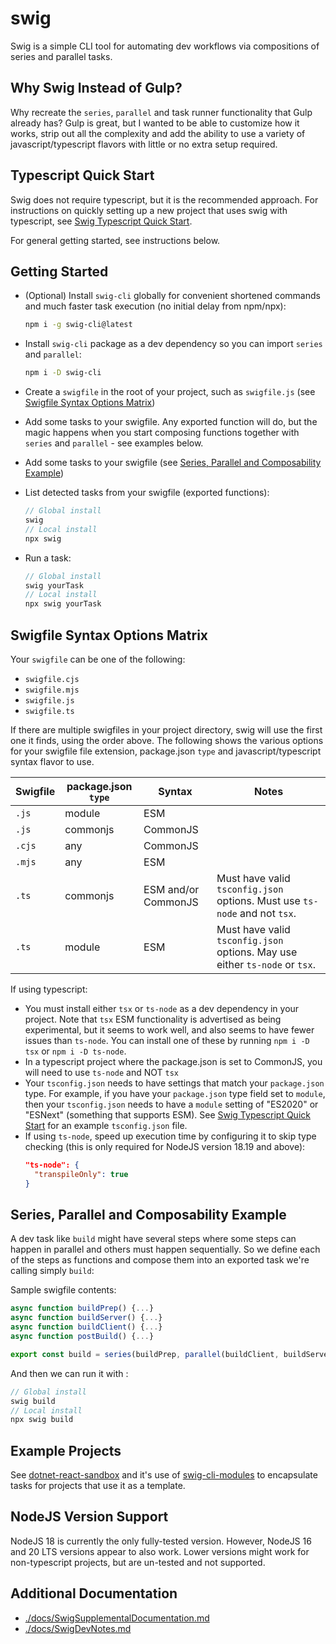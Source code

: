 # swig

Swig is a simple CLI tool for automating dev workflows via compositions of series and parallel tasks.

## Why Swig Instead of Gulp?

Why recreate the `series`, `parallel` and task runner functionality that Gulp already has? Gulp is great, but I wanted to be able to customize how it works, strip out all the complexity and add the ability to use a variety of javascript/typescript flavors with little or no extra setup required.

## Typescript Quick Start

Swig does not require typescript, but it is the recommended approach. For instructions on quickly setting up a new project that uses swig with typescript, see [Swig Typescript Quick Start](./docs/SwigTypescriptQuickStart.md).

For general getting started, see instructions below.

## Getting Started

- (Optional) Install `swig-cli` globally for convenient shortened commands and much faster task execution (no initial delay from npm/npx):
  ```bash
  npm i -g swig-cli@latest
  ```
- Install `swig-cli` package as a dev dependency so you can import `series` and `parallel`:
  ```bash
  npm i -D swig-cli
  ```

- Create a `swigfile` in the root of your project, such as `swigfile.js` (see [Swigfile Syntax Options Matrix](#swigfile-syntax-options-matrix))
- Add some tasks to your swigfile. Any exported function will do, but the magic happens when you start composing functions together with `series` and `parallel` - see examples below.
- Add some tasks to your swigfile (see [Series, Parallel and Composability Example](#series-parallel-and-composability-example))
- List detected tasks from your swigfile (exported functions):
  ```JavaScript
  // Global install
  swig
  // Local install
  npx swig
  ```
- Run a task:
  ```JavaScript
  // Global install
  swig yourTask
  // Local install
  npx swig yourTask
  ```

## Swigfile Syntax Options Matrix

Your `swigfile` can be one of the following:

- `swigfile.cjs`
- `swigfile.mjs`
- `swigfile.js`
- `swigfile.ts`

If there are multiple swigfiles in your project directory, swig will use the first one it finds, using the order above. The following shows the various options for your swigfile file extension, package.json `type` and javascript/typescript syntax flavor to use.

| Swigfile | package.json `type` | Syntax              | Notes |
|----------|---------------------|---------------------|-------|
| `.js`    | module              | ESM                 |       |
| `.js`    | commonjs            | CommonJS            |       |
| `.cjs`   | any                 | CommonJS            |       |
| `.mjs`   | any                 | ESM                 |       |
| `.ts`    | commonjs            | ESM and/or CommonJS | Must have valid `tsconfig.json` options. Must use `ts-node` and not `tsx`. |
| `.ts`    | module              | ESM                 | Must have valid `tsconfig.json` options. May use either `ts-node` or `tsx`. |

If using typescript:

- You must install either `tsx` or `ts-node` as a dev dependency in your project. Note that `tsx` ESM functionality is advertised as being experimental, but it seems to work well, and also seems to have fewer issues than `ts-node`. You can install one of these by running `npm i -D tsx` or `npm i -D ts-node`.
- In a typescript project where the package.json is set to CommonJS, you will need to use `ts-node` and NOT `tsx`
- Your `tsconfig.json` needs to have settings that match your `package.json` type. For example, if you have your `package.json` type field set to `module`, then your `tsconfig.json` needs to have a `module` setting of "ES2020" or "ESNext" (something that supports ESM). See [Swig Typescript Quick Start](./docs/SwigTypescriptQuickStart.md) for an example `tsconfig.json` file.
- If using `ts-node`, speed up execution time by configuring it to skip type checking (this is only required for NodeJS version 18.19 and above):
  ```json
  "ts-node": {
    "transpileOnly": true
  }
  ```

## Series, Parallel and Composability Example

A dev task like `build` might have several steps where some steps can happen in parallel and others must happen sequentially. So we define each of the steps as functions and compose them into an exported task we're calling simply `build`:

Sample swigfile contents:
```JavaScript
async function buildPrep() {...}
async function buildServer() {...}
async function buildClient() {...}
async function postBuild() {...}

export const build = series(buildPrep, parallel(buildClient, buildServer), postBuild)
```

And then we can run it with :
```javascript
// Global install
swig build
// Local install
npx swig build
```

## Example Projects

See [dotnet-react-sandbox](https://github.com/mikey-t/dotnet-react-sandbox) and it's use of [swig-cli-modules](https://github.com/mikey-t/swig-cli-modules) to encapsulate tasks for projects that use it as a template.

## NodeJS Version Support

NodeJS 18 is currently the only fully-tested version. However, NodeJS 16 and 20 LTS versions appear to also work. Lower versions might work for non-typescript projects, but are un-tested and not supported.

## Additional Documentation

- [./docs/SwigSupplementalDocumentation.md](./docs/SwigSupplementalDocumentation.md)
- [./docs/SwigDevNotes.md](./docs/SwigDevNotes.md)
